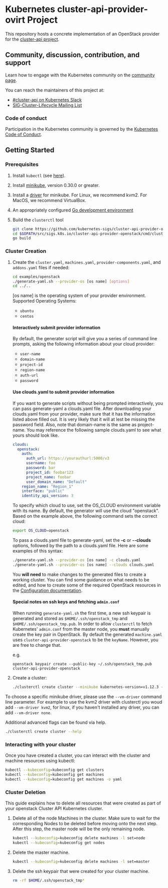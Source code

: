 # Kubernetes cluster-api-provider-ovirt Project

This repository hosts a concrete implementation of an OpenStack provider for the [cluster-api project](https://github.com/kubernetes-sigs/cluster-api).

## Community, discussion, contribution, and support

Learn how to engage with the Kubernetes community on the [community page](http://kubernetes.io/community/).

You can reach the maintainers of this project at:

- [#cluster-api on Kubernetes Slack](http://kubernetes.slack.com/messages/cluster-api)
- [SIG-Cluster-Lifecycle Mailing List](https://groups.google.com/forum/#!forum/kubernetes-sig-cluster-lifecycle)

### Code of conduct

Participation in the Kubernetes community is governed by the [Kubernetes Code of Conduct](code-of-conduct.md).

## Getting Started

### Prerequisites

1. Install `kubectl` (see [here](http://kubernetes.io/docs/user-guide/prereqs/)).
2. Install [minikube](https://kubernetes.io/docs/tasks/tools/install-minikube/), version 0.30.0 or greater.
3. Install a [driver](https://github.com/kubernetes/minikube/blob/master/docs/drivers.md) for minikube. For Linux, we recommend kvm2. For MacOS, we recommend VirtualBox.
4. An appropriately configured [Go development environment](https://golang.org/doc/install)
5. Build the `clusterctl` tool

   ```bash
   git clone https://github.com/kubernetes-sigs/cluster-api-provider-openstack $GOPATH/src/sigs.k8s.io/cluster-api-provider-openstack
   cd $GOPATH/src/sigs.k8s.io/cluster-api-provider-openstack/cmd/clusterctl
   go build
   ```

### Cluster Creation

1. Create the `cluster.yaml`, `machines.yaml`, `provider-components.yaml`, and `addons.yaml` files if needed:

   ```bash
   cd examples/openstack
   ./generate-yaml.sh --provider-os [os name] [options]
   cd ../..
   ```
   [os name] is the operating system of your provider environment. 
   Supported Operating Systems: 
   - `ubuntu` 
   - `centos`

   #### Interactively submit provider information
   By default, the generater script will give you a series of command line prompts, asking the following information about your cloud provider:

   - `user-name`
   - `domain-name`
   - `project-id`
   - `region-name`
   - `auth-url`
   - `password`

   #### Use clouds.yaml to submit provider information
   If you want to generate scripts without being prompted interactively, you can pass generate-yaml a clouds.yaml file. After downloading your clouds.yaml from your provider, make sure that it has the information listed above filled out. It is very likely that it will at lest be missing the password field. Also, note that domain-name is the same as project-name. You may reference the following sample clouds.yaml to see what yours should look like.

   ```yaml
   clouds:
     openstack:
       auth:
         auth_url: https://yourauthurl:5000/v3
         username: foo
         password: bar
         project_id: foobar123
         project_name: foobar
         user_domain_name: "Default"
       region_name: "Region_1"
       interface: "public"
       identity_api_version: 3
   ```

   To specify which cloud to use, set the OS_CLOUD environment variable with its name. By default, the generator will use the cloud "openstack". Based on the example above, the following command sets the correct cloud:

   ```bash
   export OS_CLOUD=openstack
   ```

   To pass a clouds.yaml file to generate-yaml, set the **-c** or **--clouds** options, followed by the path to a clouds.yaml file. Here are some examples of this syntax:

   ```bash
   ./generate-yaml.sh --provider-os [os name] -c clouds.yaml
   ./generate-yaml.sh --provider-os [os name] --clouds clouds.yaml
   ```

   You **will need** to make changes to the generated files to create a working cluster.
   You can find some guidance on what needs to be edited, and how to create some of the
   required OpenStack resources in the [Configuration documentation](docs/config.md).

   #### Special notes on ssh keys and fetching `admin.conf`

   When running `generate-yaml.sh` the first time, a new ssh keypair is generated and stored as `$HOME/.ssh/openstack_tmp` and `$HOME/.ssh/openstack_tmp.pub`. In order to allow `clusterctl` to fetch Kubernetes' `admin.conf` from the master node, you **must** manually create the key pair in OpenStack. By default the generated `machine.yaml` uses `cluster-api-provider-openstack` to be the `keyName`. However, you are free to change that.

   e.g.
   ```
   openstack keypair create --public-key ~/.ssh/openstack_tmp.pub cluster-api-provider-openstack
   ```

2. Create a cluster:

   ```bash
   ./clusterctl create cluster --minikube kubernetes-version=v1.12.3 --provider openstack -c examples/openstack/[os name]/out/cluster.yaml -m examples/openstack/[os name]/out/machines.yaml -p examples/openstack/[os name]/out/provider-components.yaml
   ```

To choose a specific minikube driver, please use the `--vm-driver` command line parameter. For example to use the kvm2 driver with clusterctl you woud add `--vm-driver kvm2`, for linux, if you haven't installed any driver, you can add `--vm-driver none`.

Additional advanced flags can be found via help.

```bash
./clusterctl create cluster --help
```

### Interacting with your cluster

Once you have created a cluster, you can interact with the cluster and machine
resources using kubectl:

```bash
kubectl --kubeconfig=kubeconfig get clusters
kubectl --kubeconfig=kubeconfig get machines
kubectl --kubeconfig=kubeconfig get machines -o yaml
```

### Cluster Deletion

This guide explains how to delete all resources that were created as part of
your openstack Cluster API Kubernetes cluster.

1. Delete all of the node Machines in the cluster. Make sure to wait for the
  corresponding Nodes to be deleted before moving onto the next step. After this
  step, the master node will be the only remaining node.

   ```bash
   kubectl --kubeconfig=kubeconfig delete machines -l set=node
   kubectl --kubeconfig=kubeconfig get nodes
   ```

2. Delete the master machine.
    ```bash
    kubectl --kubeconfig=kubeconfig delete machines -l set=master
    ```

3. Delete the ssh keypair that were created for your cluster machine.

   ```bash
   rm -rf $HOME/.ssh/openstack_tmp*
   ```
